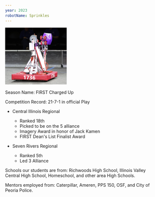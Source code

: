 ```yaml
---
year: 2023
robotName: Sprinkles
---
```


![2023 Robot](assets/img/general/2023_robot.png)

Season Name: FIRST Charged Up

Competition Record: 21-7-1 in official Play

* Central Illinois Regional
  * Ranked 18th
  * Picked to be on the 5 alliance
  * Imagery Award in honor of Jack Kamen
  * FIRST Dean's List Finalist Award 

* Seven Rivers Regional
  * Ranked 5th
  * Led 3 Alliance

Schools our students are from: Richwoods High School, Illinois Valley Central High School, Homeschool, and other area High Schools.

Mentors employed from: Caterpillar, Ameren, PPS 150, OSF, and City of Peoria Police.